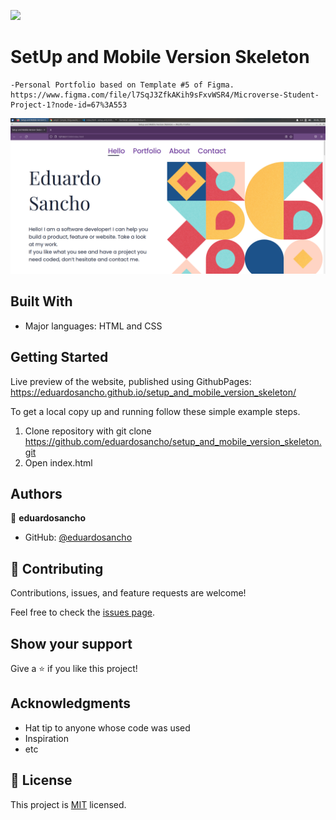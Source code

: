 ![](https://img.shields.io/badge/Microverse-blueviolet)

# SetUp and Mobile Version Skeleton

~~~
-Personal Portfolio based on Template #5 of Figma.
https://www.figma.com/file/l7SqJ3ZfkAKih9sFxvWSR4/Microverse-Student-Project-1?node-id=67%3A553
~~~

![screenshot](images/screenshot.png)


## Built With

- Major languages: HTML and CSS
## Getting Started

Live preview of the website, published using GithubPages:
https://eduardosancho.github.io/setup_and_mobile_version_skeleton/


To get a local copy up and running follow these simple example steps.

1. Clone repository with git clone https://github.com/eduardosancho/setup_and_mobile_version_skeleton.git
2. Open index.html




## Authors

👤 **eduardosancho**

- GitHub: [@eduardosancho](https://github.com/eduardosancho)

## 🤝 Contributing

Contributions, issues, and feature requests are welcome!

Feel free to check the [issues page](../../issues/).

## Show your support

Give a ⭐️ if you like this project!

## Acknowledgments

- Hat tip to anyone whose code was used
- Inspiration
- etc

## 📝 License

This project is [MIT](./MIT.md) licensed.
